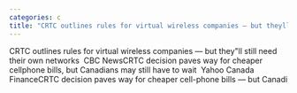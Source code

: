 ```yaml
---
categories: c
title: "CRTC outlines rules for virtual wireless companies — but theyll still need their own networks  CBC News"
---
```

CRTC outlines rules for virtual wireless companies — but they"ll still need their own networks&nbsp;&nbsp;CBC NewsCRTC decision paves way for cheaper cellphone bills, but Canadians may still have to wait&nbsp;&nbsp;Yahoo Canada FinanceCRTC decision paves way for cheaper cell-phone bills — but Canadi
